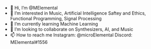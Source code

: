 - 👋 Hi, I’m @MElemental
- 👀 I’m interested in Music, Artificial Intelligence Saftey and Ethics, Functional Programming, Signal Processing
- 🌱 I’m currently learning Machine Learning
- 💞️ I’m looking to collaborate on Synthesizers, AI, and Music
- 📫 How to reach me 
Instagram: @microElemental
Discord: MElemental#1556

<!---
MElemental/MElemental is a ✨ special ✨ repository because its `README.md` (this file) appears on your GitHub profile.
You can click the Preview link to take a look at your changes.
--->
